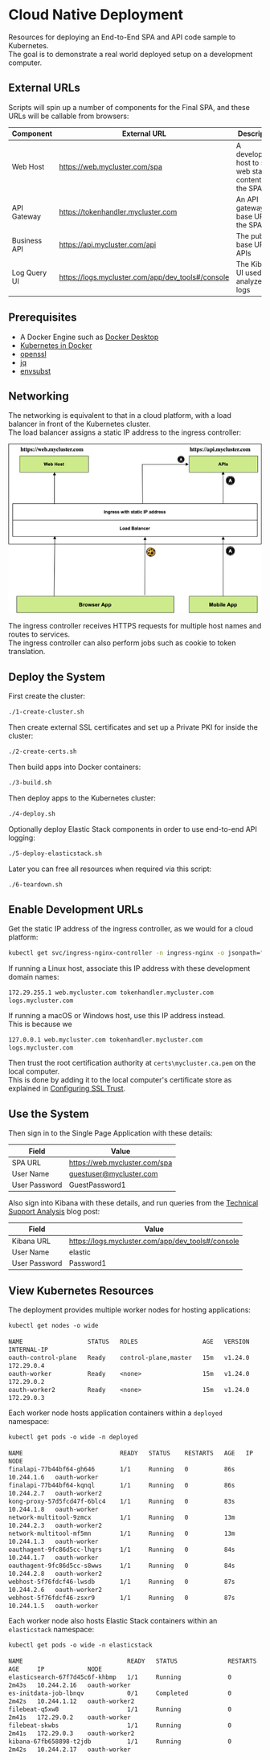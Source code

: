 # Cloud Native Deployment

Resources for deploying an End-to-End SPA and API code sample to Kubernetes.\
The goal is to demonstrate a real world deployed setup on a development computer.

## External URLs

Scripts will spin up a number of components for the Final SPA, and these URLs will be callable from browsers:

| Component | External URL | Description |
| --------- | ------------ | ----------- |
| Web Host | https://web.mycluster.com/spa | A development host to serve web static content for the SPA |
| API Gateway | https://tokenhandler.mycluster.com | An API gateway base URL for the SPA |
| Business API | https://api.mycluster.com/api | The public base URL for APIs |
| Log Query UI | https://logs.mycluster.com/app/dev_tools#/console | The Kibana UI used to analyze API logs |

## Prerequisites

- A Docker Engine such as [Docker Desktop](https://www.docker.com/products/docker-desktop)
- [Kubernetes in Docker](https://kind.sigs.k8s.io/docs/user/quick-start/)
- [openssl](https://www.openssl.org/)
- [jq](https://github.com/stedolan/jq)
- [envsubst](https://github.com/a8m/envsubst)

## Networking

The networking is equivalent to that in a cloud platform, with a load balancer in front of the Kubernetes cluster.\
The load balancer assigns a static IP address to the ingress controller:

![Cluster Networking](doc/cluster.png)

The ingress controller receives HTTPS requests for multiple host names and routes to services.\
The ingress controller can also perform jobs such as cookie to token translation.

## Deploy the System

First create the cluster:

```bash
./1-create-cluster.sh
```

Then create external SSL certificates and set up a Private PKI for inside the cluster:

```bash
./2-create-certs.sh
```

Then build apps into Docker containers:

```bash
./3-build.sh
```

Then deploy apps to the Kubernetes cluster:

```bash
./4-deploy.sh
```

Optionally deploy Elastic Stack components in order to use end-to-end API logging:

```bash
./5-deploy-elasticstack.sh
```

Later you can free all resources when required via this script:

```bash
./6-teardown.sh
```

## Enable Development URLs

Get the static IP address of the ingress controller, as we would for a cloud platform:

```bash
kubectl get svc/ingress-nginx-controller -n ingress-nginx -o jsonpath="{.status.loadBalancer.ingress[0].ip}"
```

If running a Linux host, associate this IP address with these development domain names:

```text
172.29.255.1 web.mycluster.com tokenhandler.mycluster.com logs.mycluster.com
```

If running a macOS or Windows host, use this IP address instead.\
This is because we 

```text
127.0.0.1 web.mycluster.com tokenhandler.mycluster.com logs.mycluster.com
```

Then trust the root certification authority at `certs\mycluster.ca.pem` on the local computer.\
This is done by adding it to the local computer's certificate store as explained in [Configuring SSL Trust](https://authguidance.com/developer-ssl-setup#os-ssl-trust).

## Use the System

Then sign in to the Single Page Application with these details:

| Field | Value |
| ----- | ----- |
| SPA URL | https://web.mycluster.com/spa |
| User Name | guestuser@mycluster.com |
| User Password | GuestPassword1 |

Also sign into Kibana with these details, and run queries from the [Technical Support Analysis](https://authguidance.com/2019/08/02/intelligent-api-platform-analysis/) blog post:

| Field | Value |
| ---------- | ----- |
| Kibana URL | https://logs.mycluster.com/app/dev_tools#/console |
| User Name | elastic |
| User Password | Password1 |

## View Kubernetes Resources

The deployment provides multiple worker nodes for hosting applications:

```text
kubectl get nodes -o wide

NAME                  STATUS   ROLES                  AGE   VERSION   INTERNAL-IP
oauth-control-plane   Ready    control-plane,master   15m   v1.24.0   172.29.0.4
oauth-worker          Ready    <none>                 15m   v1.24.0   172.29.0.2
oauth-worker2         Ready    <none>                 15m   v1.24.0   172.29.0.3
```

Each worker node hosts application containers within a `deployed` namespace:

```text
kubectl get pods -o wide -n deployed

NAME                           READY   STATUS    RESTARTS   AGE   IP           NODE
finalapi-77b44bf64-gh646       1/1     Running   0          86s   10.244.1.6   oauth-worker
finalapi-77b44bf64-kqnql       1/1     Running   0          86s   10.244.2.7   oauth-worker2
kong-proxy-57d5fcd47f-6blc4    1/1     Running   0          83s   10.244.1.8   oauth-worker
network-multitool-9zmcx        1/1     Running   0          13m   10.244.2.3   oauth-worker2
network-multitool-mf5mn        1/1     Running   0          13m   10.244.1.3   oauth-worker
oauthagent-9fc86d5cc-lhqrs     1/1     Running   0          84s   10.244.1.7   oauth-worker
oauthagent-9fc86d5cc-s8wws     1/1     Running   0          84s   10.244.2.8   oauth-worker2
webhost-5f76fdcf46-lwsdb       1/1     Running   0          87s   10.244.2.6   oauth-worker2
webhost-5f76fdcf46-zsxr9       1/1     Running   0          87s   10.244.1.5   oauth-worker
```

Each worker node also hosts Elastic Stack containers within an `elasticstack` namespace:

```text
kubectl get pods -o wide -n elasticstack

NAME                             READY   STATUS              RESTARTS   AGE     IP            NODE
elasticsearch-67f7d45c6f-khbmp   1/1     Running             0          2m43s   10.244.2.16   oauth-worker
es-initdata-job-lbnqv            0/1     Completed           0          2m42s   10.244.1.12   oauth-worker2
filebeat-q5xw8                   1/1     Running             0          2m41s   172.29.0.2    oauth-worker
filebeat-skwbs                   1/1     Running             0          2m41s   172.29.0.3    oauth-worker2
kibana-67fb658898-t2jdb          1/1     Running             0          2m42s   10.244.2.17   oauth-worker
```
